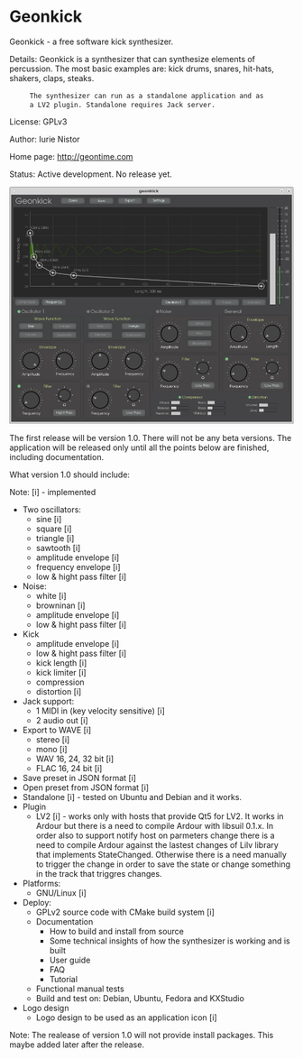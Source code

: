 # Geonkick

Geonkick - a free software kick synthesizer.

Details: Geonkick is a synthesizer that can synthesize elements
	 of percussion. The most basic examples are: kick drums,
	 snares, hit-hats, shakers, claps, steaks.

         The synthesizer can run as a standalone application and as
         a LV2 plugin. Standalone requires Jack server.

License: GPLv3

Author: Iurie Nistor

Home page: http://geontime.com

Status: Active development. No release yet.

![Screenshot](data/screenshot.png)

The first release will be version 1.0. There will not be any beta versions.
The application will be released only until all the points below are
finished, including documentation.

What version 1.0 should include:

Note: [i] - implemented

* Two oscillators:
     - sine [i]
     - square [i]
     - triangle [i]
     - sawtooth [i]
     - amplitude envelope [i]
     - frequency envelope [i]
     - low & hight pass filter [i]
* Noise:
     - white [i]
     - browninan [i]
     - amplitude envelope [i]
     - low & hight pass filter [i]
* Kick
     - amplitude envelope [i]
     - low & hight pass filter [i]
     - kick length [i]
     - kick limiter [i]
     - compression
     - distortion [i]
* Jack support:
     - 1 MIDI in (key velocity sensitive) [i]
     - 2 audio out [i]
* Export to WAVE [i]
     - stereo [i]
     - mono [i]
     - WAV 16, 24, 32 bit [i]
     - FLAC 16, 24 bit [i]
* Save preset in JSON format [i]
* Open preset from JSON format [i]
* Standalone [i] - tested on Ubuntu and Debian and it works.
* Plugin
     - LV2 [i] - works only with hosts that provide Qt5 for LV2.
                 It works in Ardour but there is a need to compile
                 Ardour with libsuil 0.1.x.
                 In order also to support notify host on parmeters change
                 there is a need to compile Ardour against
                 the lastest changes of Lilv library that implements
                 StateChanged. Otherwise there is a need manually to trigger
                 the change in order to save the state or change something
                 in the track that triggres changes.
* Platforms:
     - GNU/Linux [i]
* Deploy:
  - GPLv2 source code with CMake build system [i]
  - Documentation
      - How to build and install from source
      - Some technical insights of how the synthesizer is working and is built
      * User guide
      * FAQ
      * Tutorial
  - Functional manual tests
  - Build and test on: Debian, Ubuntu, Fedora and KXStudio
* Logo design
  - Logo design to be used as an application icon [i]

Note: The realease of version 1.0 will not provide install packages.
      This maybe added later after the release.
